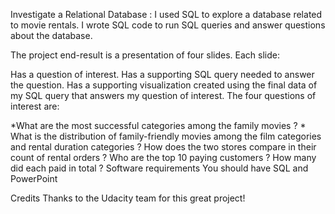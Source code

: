 Investigate a Relational Database :
I used SQL to explore a database related to movie rentals. I wrote SQL code to run SQL queries and answer questions about the database.

The project end-result is a presentation of four slides. Each slide:

Has a question of interest.
Has a supporting SQL query needed to answer the question.
Has a supporting visualization created using the final data of my SQL query that answers my question of interest.
The four questions of interest are:

*What are the most successful categories among the family movies ? *
What is the distribution of family-friendly movies among the film categories and rental duration categories ?
How does the two stores compare in their count of rental orders ?
Who are the top 10 paying customers ? How many did each paid in total ?
Software requirements
You should have SQL and PowerPoint

Credits
Thanks to the Udacity team for this great project!
